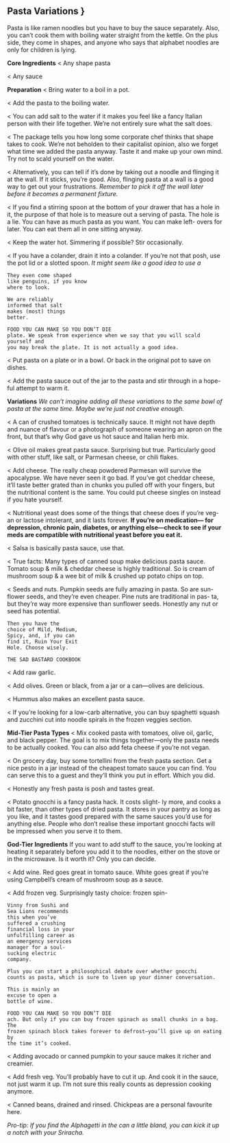 ## Pasta Variations }

Pasta is like ramen noodles but you have to buy the sauce separately. Also,
you can’t cook them with boiling water straight from the kettle. On the plus
side, they come in shapes, and anyone who says that alphabet noodles are
only for children is lying.

**Core Ingredients**
< Any shape pasta

< Any sauce

**Preparation**
< Bring water to a boil in a pot.

< Add the pasta to the boiling water.

< You can add salt to the water if it makes you feel
like a fancy Italian person with their life together.
We’re not entirely sure what the salt does.

< The package tells you how long some corporate chef thinks that shape
takes to cook. We’re not beholden to their capitalist opinion, also we
forget what time we added the pasta anyway. Taste it and make up your
own mind. Try not to scald yourself on the water.

< Alternatively, you can tell if it’s done by taking out a noodle and flinging
it at the wall. If it sticks, you’re good. Also, flinging pasta at a wall is a
good way to get out your frustrations. _Remember to pick it off the wall later
before it becomes a permanent fixture._

< If you find a stirring spoon at the bottom of your drawer that has a hole
in it, the purpose of that hole is to measure out a serving of pasta. The
hole is a lie. You can have as much pasta as you want. You can make left-
overs for later. You can eat them all in one sitting anyway.

< Keep the water hot. Simmering if possible? Stir occasionally.

< If you have a colander, drain it into a colander. If you’re not that posh,
use the pot lid or a slotted spoon. _It might seem like a good idea to use a_

```
They even come shaped
like penguins, if you know
where to look.
```
```
We are reliably
informed that salt
makes (most) things
better.
```

```
FOOD YOU CAN MAKE SO YOU DON’T DIE
plate. We speak from experience when we say that you will scald yourself and
you may break the plate. It is not actually a good idea.
```
< Put pasta on a plate or in a bowl. Or back in the original pot to save on
dishes.

< Add the pasta sauce out of the jar to the pasta and stir through in a hope-
ful attempt to warm it.

**Variations**
_We can’t imagine adding all these variations to the same bowl of pasta at the same
time. Maybe we’re just not creative enough._

< A can of crushed tomatoes is technically sauce. It might not have depth
and nuance of flavour or a photograph of someone wearing an apron on
the front, but that’s why God gave us hot sauce and Italian herb mix.

< Olive oil makes great pasta sauce. Surprising but true. Particularly good
with other stuff, like salt, or Parmesan cheese, or chili flakes.

< Add cheese. The really cheap powdered Parmesan will survive the
apocalypse. We have never seen it go bad. If you’ve got cheddar cheese,
it’ll taste better grated than in chunks you pulled off with your fingers,
but the nutritional content is the same. You could put cheese singles on
instead if you hate yourself.

< Nutritional yeast does some of the things that cheese does if you’re veg-
an or lactose intolerant, and it lasts forever. **If you’re on medication—
for depression, chronic pain, diabetes, or anything else—check to
see if your meds are compatible with nutritional yeast
before you eat it.**

< Salsa is basically pasta sauce, use that.

< True facts: Many types of canned soup make
delicious pasta sauce. Tomato soup & milk &
cheddar cheese is highly traditional. So is cream
of mushroom soup & a wee bit of milk & crushed up potato chips on top.

< Seeds and nuts. Pumpkin seeds are fully amazing in pasta. So are sun-
flower seeds, and they’re even cheaper. Pine nuts are traditional in pas-
ta, but they’re way more expensive than sunflower seeds. Honestly any
nut or seed has potential.

```
Then you have the
choice of Mild, Medium,
Spicy, and, if you can
find it, Ruin Your Exit
Hole. Choose wisely.
```

```
THE SAD BASTARD COOKBOOK
```
< Add raw garlic.

< Add olives. Green or black, from a jar or a can—olives are delicious.

< Hummus also makes an excellent pasta sauce.

< If you’re looking for a low-carb alternative, you can buy spaghetti squash
and zucchini cut into noodle spirals in the frozen veggies section.

**Mid-Tier Pasta Types**
< Mix cooked pasta with tomatoes, olive oil, garlic, and black pepper.
The goal is to mix things together—only the pasta needs to be actually
cooked. You can also add feta cheese if you’re not
vegan.

< On grocery day, buy some tortellini from the fresh
pasta section. Get a nice pesto in a jar instead of the
cheapest tomato sauce you can find. You can serve
this to a guest and they’ll think you put in effort.
Which you did.

< Honestly any fresh pasta is posh and tastes great.

< Potato gnocchi is a fancy pasta hack. It costs slight-
ly more, and cooks a bit faster, than other types of
dried pasta. It stores in your pantry as long as you like, and it tastes good
prepared with the same sauces you’d use for anything else. People who
don’t realise these important gnocchi facts will be impressed when you
serve it to them.

**God-Tier Ingredients**
If you want to add stuff to the sauce, you’re looking at heating it separately
before you add it to the noodles, either on the stove or in the microwave. Is
it worth it? Only you can decide.

< Add wine. Red goes great in tomato sauce. White goes
great if you’re using Campbell’s cream of mushroom
soup as a sauce.

< Add frozen veg. Surprisingly tasty choice: frozen spin-

```
Vinny from Sushi and
Sea Lions recommends
this when you’ve
suffered a crushing
financial loss in your
unfulfilling career as
an emergency services
manager for a soul-
sucking electric
company.
```
```
Plus you can start a philosophical debate over whether gnocchi
counts as pasta, which is sure to liven up your dinner conversation.
```
```
This is mainly an
excuse to open a
bottle of wine.
```

```
FOOD YOU CAN MAKE SO YOU DON’T DIE
ach. But only if you can buy frozen spinach as small chunks in a bag. The
frozen spinach block takes forever to defrost—you’ll give up on eating by
the time it’s cooked.
```
< Adding avocado or canned pumpkin to your sauce makes it richer and
creamier.

< Add fresh veg. You’ll probably have to cut it up. And cook it in the sauce,
not just warm it up. I’m not sure this really counts as depression cooking
anymore.

< Canned beans, drained and rinsed. Chickpeas are a personal favourite
here.

_Pro-tip: If you find the Alphagetti in the can a little bland, you can kick it up a notch
with your Sriracha._